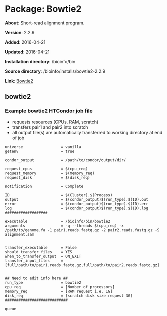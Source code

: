 # Package: Bowtie2

**About**: Short-read alignment program.

**Version**: 2.2.9

**Added**: 2016-04-21

**Updated**: 2016-04-21

**Installation directory**: /bioinfo/bin

**Source directory**: /bioinfo/installs/bowtie2-2.2.9

**Link**: [Bowtie2](http://bowtie-bio.sourceforge.net/bowtie2/index.shtml)

## bowtie2

### Example bowtie2 HTCondor job file

- requests resources (CPUs, RAM, scratch)
- transfers pair1 and pair2 into scratch
- all output file(s) are automatically transferred to working directory at end of job

```     
universe                 = vanilla
getenv                   = true

condor_output            = /path/to/condor/output/dir/

request_cpus             = $(cpu_req)
request_memory           = $(memory_req)
request_disk             = $(disk_req)

notification             = Complete

ID                       = $(Cluster).$(Process)
output                   = $(condor_output)$(run_type).$(ID).out
error                    = $(condor_output)$(run_type).$(ID).err
log                      = $(condor_output)$(run_type).$(ID).log
###################

executable               = /bioinfo/bin/bowtie2
arguments                = -q --threads $(cpu_req) -x /path/to/genome.fa -1 pair1.reads.fastq.qz -2 pair2.reads.fastq.gz -S alignment.sam


transfer_executable      = False
should_transfer_files    = YES
when_to_transfer_output  = ON_EXIT
transfer_input_files     = [full/path/to/pair1.reads.fastq.gz,full/path/to/pair2.reads.fastq.gz]


## Need to edit info here ##
run_type                 = bowtie2
cpu_req                  = [Number of processors]
memory_req               = [RAM request i.e. 1G]
disk_req                 = [scratch disk size request 3G]
############################

queue
```
